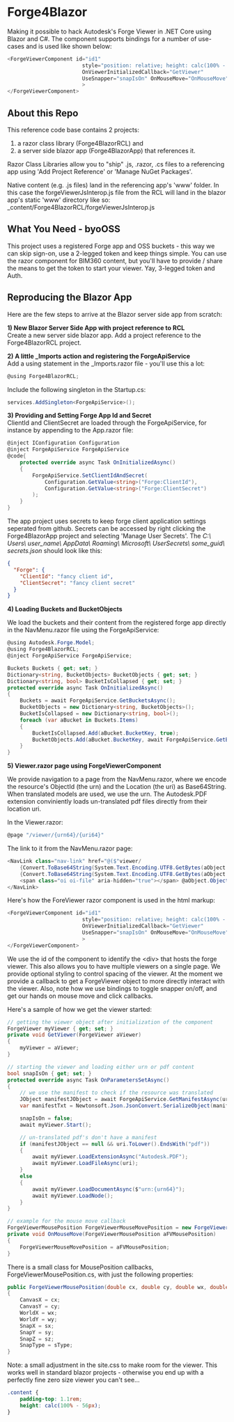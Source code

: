 # Forge4Blazor
Making it possible to hack Autodesk's Forge Viewer in .NET Core using Blazor and C#. The component supports bindings for a number of use-cases and is used like shown below:

~~~c#
<ForgeViewerComponent id="id1" 
                        style="position: relative; height: calc(100% - 100px); width: calc(100% - 0px);"
                        OnViewerInitializedCallback="GetViewer" 
                        UseSnapper="snapIsOn" OnMouseMove="OnMouseMove" OnMouseClick="OnMouseClick"
                        >
</ForgeViewerComponent>
~~~

## About this Repo

This reference code base contains 2 projects: 
1) a razor class library (Forge4BlazorRCL) and 
2) a server side blazor app (Forge4BlazorApp) that references it. 

Razor Class Libraries allow you to "ship" .js, .razor, .cs files to a referencing app 
using 'Add Project Reference' or 'Manage NuGet Packages'.

Native content (e.g. .js files) land in the referencing app's 'www' folder. 
In this case the forgeViewerJsInterop.js file from the RCL will land in the blazor app's static 
'www' directory like so: _content/Forge4BlazorRCL/forgeViewerJsInterop.js

## What You Need - byoOSS

This project uses a registered Forge app and OSS buckets - this way we can skip sign-on, use a 2-legged token 
and keep things simple. You can use the razor component for BIM360 content, but you'll have to 
provide / share the means to get the token to start your viewer. Yay, 3-legged token and Auth.

## Reproducing the Blazor App

Here are the few steps to arrive at the Blazor server side app from scratch:

**1) New Blazor Server Side App with project reference to RCL**<br>
Create a new server side blazor app. Add a project reference to the Forge4BlazorRCL project.

**2) A little _Imports action and registering the ForgeApiService**<br>
Add a using statement in the _Imports.razor file - you'll use this a lot:

~~~c#
@using Forge4BlazorRCL;
~~~

Include the following singleton in the Startup.cs:

~~~c#
services.AddSingleton<ForgeApiService>();
~~~

**3) Providing and Setting Forge App Id and Secret**<br>
ClientId and ClientSecret are loaded through the ForgeApiService, for instance by 
appending to the App.razor file:

~~~c#
@inject IConfiguration Configuration
@inject ForgeApiService ForgeApiService
@code{
    protected override async Task OnInitializedAsync()
    {
        ForgeApiService.SetClientIdAndSecret(
            Configuration.GetValue<string>("Forge:ClientId"),
            Configuration.GetValue<string>("Forge:ClientSecret")
        );
    }
}
~~~

The app project uses secrets to keep forge client application settings seperated from github. 
Secrets can be accessed by right clicking the Forge4BlazorApp project and selecting 'Manage User Secrets'. 
The _C:\ Users\ user_name\ AppData\ Roaming\ Microsoft\ UserSecrets\ some_guid\ secrets.json_  should look like this:

~~~json
{
  "Forge": {
    "ClientId": "fancy client id",
    "ClientSecret": "fancy client secret"
  }
}
~~~

**4) Loading Buckets and BucketObjects**

We load the buckets and their content from the registered forge app directly in the NavMenu.razor file using the ForgeApiService:

~~~c#
@using Autodesk.Forge.Model;
@using Forge4BlazorRCL;
@inject ForgeApiService ForgeApiService;

Buckets Buckets { get; set; }
Dictionary<string, BucketObjects> BucketObjects { get; set; }
Dictionary<string, bool> BucketIsCollapsed { get; set; }
protected override async Task OnInitializedAsync()
{
    Buckets = await ForgeApiService.GetBucketsAsync();
    BucketObjects = new Dictionary<string, BucketObjects>();
    BucketIsCollapsed = new Dictionary<string, bool>();
    foreach (var aBucket in Buckets.Items)
    {
        BucketIsCollapsed.Add(aBucket.BucketKey, true);
        BucketObjects.Add(aBucket.BucketKey, await ForgeApiService.GetBucketObjectsAsync(aBucket));
    }
}
~~~

**5) Viewer.razor page using ForgeViewerComponent**

We provide navigation to a page from the NavMenu.razor, where we encode the resource's ObjectId (the urn) and the Location (the uri) as Base64String.
When translated models are used, we use the urn. The Autodesk.PDF extension conviniently loads un-translated pdf files directly from their location uri.

In the Viewer.razor:
~~~c#
@page "/viewer/{urn64}/{uri64}"
~~~

The link to it from the NavMenu.razor page:
~~~c#
<NavLink class="nav-link" href="@($"viewer/
    {Convert.ToBase64String(System.Text.Encoding.UTF8.GetBytes(aObject.ObjectId))}/
    {Convert.ToBase64String(System.Text.Encoding.UTF8.GetBytes(aObject.Location))}")">
    <span class="oi oi-file" aria-hidden="true"></span> @aObject.ObjectKey
</NavLink>
~~~

Here's how the ForeViewer razor component is used in the html markup:
~~~c#
<ForgeViewerComponent id="id1" 
                        style="position: relative; height: calc(100% - 100px); width: calc(100% - 0px);"
                        OnViewerInitializedCallback="GetViewer" 
                        UseSnapper="snapIsOn" OnMouseMove="OnMouseMove" OnMouseClick="OnMouseClick"
                        >
</ForgeViewerComponent>
~~~
We use the id of the component to identify the \<div> that hosts the forge viewer. This also allows you to have multiple viewers on a single page. We 
provide optional styling to control spacing of the viewer. 
At the moment we provide a callback to get a ForgeViewer object to more directly interact with the viewer. 
Also, note how we use bindings to toggle snapper on/off, and get our hands on mouse move and click callbacks. 

Here's a sample of how we get the viewer started:

~~~c#
// getting the viewer object after initialization of the component
ForgeViewer myViewer { get; set; }
private void GetViewer(ForgeViewer aViewer)
{
    myViewer = aViewer;
}

// starting the viewer and loading either urn or pdf content
bool snapIsOn { get; set; }
protected override async Task OnParametersSetAsync()
{
    // we use the manifest to check if the resource was translated
    JObject manifestJObject = await ForgeApiService.GetManifestAsync(urn64);
    var manifestTxt = Newtonsoft.Json.JsonConvert.SerializeObject(manifestJObject, Newtonsoft.Json.Formatting.Indented);

    snapIsOn = false;
    await myViewer.Start();

    // un-translated pdf's don't have a manifest
    if (manifestJObject == null && uri.ToLower().EndsWith("pdf"))
    {
        await myViewer.LoadExtensionAsync("Autodesk.PDF");
        await myViewer.LoadFileAsync(uri);
    }
    else
    {
        await myViewer.LoadDocumentAsync($"urn:{urn64}");
        await myViewer.LoadNode();
    }
}

// example for the mouse move callback
ForgeViewerMousePosition ForgeViewerMouseMovePosition = new ForgeViewerMousePosition();
private void OnMouseMove(ForgeViewerMousePosition aFVMousePosition)
{
    ForgeViewerMouseMovePosition = aFVMousePosition;
}
~~~

There is a small class for MousePosition callbacks, ForgeViewerMousePosition.cs, with just the following properties:

~~~c#
public ForgeViewerMousePosition(double cx, double cy, double wx, double wy, double sx, double sy, double sz, string sType)
{
    CanvasX = cx;
    CanvasY = cy;
    WorldX = wx;
    WorldY = wy;
    SnapX = sx;
    SnapY = sy;
    SnapZ = sz;
    SnapType = sType;
}
~~~

Note: a small adjustment in the site.css to make room for the viewer. This works well 
in standard blazor projects - otherwise you end up with a perfectly fine zero size viewer 
you can't see...
~~~css
.content {
    padding-top: 1.1rem;
    height: calc(100% - 56px);
}
~~~